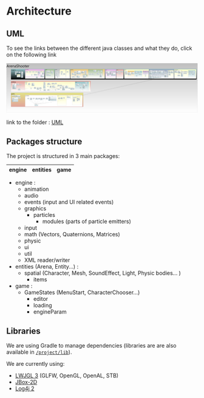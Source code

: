 # Architecture

## UML

To see the links between the different java classes and what they do, click on the following link 

![UML](/uml/arenashooterUML.png)

link to the folder : [UML](/uml/)


## Packages structure

The project is structured in 3 main packages:

| engine       |     entities     |        game |
| :------------ | :-------------: | -------------: |

* engine : 
  * animation 
  * audio 
  * events (input and UI related events)
  * graphics 
    * particles
      * modules (parts of particle emitters)
  * input 
  * math (Vectors, Quaternions, Matrices)
  * physic 
  * ui 
  * util 
  * XML reader/writer
* entities  (Arena, Entity...) : 
  * spatial (Character, Mesh, SoundEffect, Light, Physic bodies... )
    * items
* game : 
  * GameStates (MenuStart, CharacterChooser...)
    * editor
    * loading
    * engineParam

    
## Libraries
We are using Gradle to manage dependencies (libraries are are also available in [`/project/lib`](/project/lib)).

We are currently using:
* [LWJGL 3](https://www.lwjgl.org/) (GLFW, OpenGL, OpenAL, STB)
* [JBox-2D](https://github.com/jbox2d/jbox2d)
* [Log4j 2](https://logging.apache.org/log4j/2.x/)
